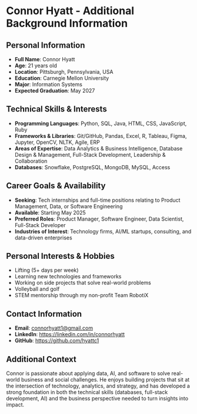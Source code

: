 # Connor Hyatt - Additional Background Information

## Personal Information
- **Full Name**: Connor Hyatt
- **Age**: 21 years old
- **Location**: Pittsburgh, Pennsylvania, USA
- **Education**: Carnegie Mellon University
- **Major**: Information Systems
- **Expected Graduation**: May 2027

## Technical Skills & Interests
- **Programming Languages**: Python, SQL, Java, HTML, CSS, JavaScript, Ruby
- **Frameworks & Libraries**: Git/GitHub, Pandas, Excel, R, Tableau, Figma, Jupyter, OpenCV, NLTK, Agile, ERP
- **Areas of Expertise**: Data Analytics & Business Intelligence, Database Design & Management, Full-Stack Development, Leadership & Collaboration
- **Databases**: Snowflake, PostgreSQL, MongoDB, MySQL, Access

## Career Goals & Availability
- **Seeking**: Tech internships and full-time positions relating to Product Management, Data, or Software Engineering
- **Available**: Starting May 2025
- **Preferred Roles**: Product Manager, Software Engineer, Data Scientist, Full-Stack Developer
- **Industries of Interest**: Technology firms, AI/ML startups, consulting, and data-driven enterprises

## Personal Interests & Hobbies
- Lifting (5+ days per week)
- Learning new technologies and frameworks
- Working on side projects that solve real-world problems
- Volleyball and golf
- STEM mentorship through my non-profit Team RobotiX

## Contact Information
- **Email**: connorhyatt1@gmail.com
- **LinkedIn**: https://linkedin.com/in/connorhyatt
- **GitHub**: https://github.com/hyattc1

## Additional Context
Connor is passionate about applying data, AI, and software to solve real-world business and social challenges. He enjoys building projects that sit at the intersection of technology, analytics, and strategy, and has developed a strong foundation in both the technical skills (databases, full-stack development, AI) and the business perspective needed to turn insights into impact.
